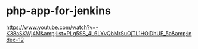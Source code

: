 # php-app-for-jenkins
https://www.youtube.com/watch?v=-K38aSKWj4M&amp;list=PLg5SS_4L6LYvQbMrSuOjTL1HOiDhUE_5a&amp;index=12

